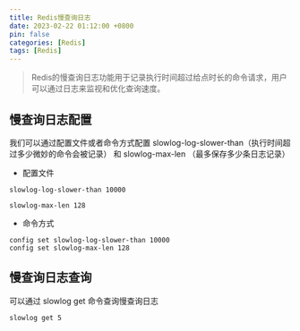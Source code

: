 ```yaml
---
title: Redis慢查询日志
date: 2023-02-22 01:12:00 +0800
pin: false 
categories: [Redis]
tags: [Redis]
---
```


> Redis的慢查询日志功能用于记录执行时间超过给点时长的命令请求，用户可以通过日志来监视和优化查询速度。

## 慢查询日志配置

我们可以通过配置文件或者命令方式配置 slowlog-log-slower-than（执行时间超过多少微妙的命令会被记录） 和 slowlog-max-len （最多保存多少条日志记录）

- 配置文件

```
slowlog-log-slower-than 10000

slowlog-max-len 128
```

- 命令方式

```
config set slowlog-log-slower-than 10000
config set slowlog-max-len 128
```

## 慢查询日志查询

可以通过 slowlog get 命令查询慢查询日志

```
slowlog get 5
```